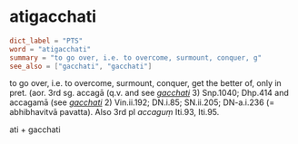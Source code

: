 # atigacchati

``` toml
dict_label = "PTS"
word = "atigacchati"
summary = "to go over, i.e. to overcome, surmount, conquer, g"
see_also = ["gacchati", "gacchati"]
```

to go over, i.e. to overcome, surmount, conquer, get the better of, only in pret. (aor. 3rd sg. accagā (q.v. and see *[gacchati](gacchati.md)* 3) Snp.1040; Dhp.414 and accagamā (see *[gacchati](gacchati.md)* 2) Vin.ii.192; DN.i.85; SN.ii.205; DN\-a.i.236 (= abhibhavitvā pavatta). Also 3rd pl *accaguṃ* Iti.93, Iti.95.

ati \+ gacchati

